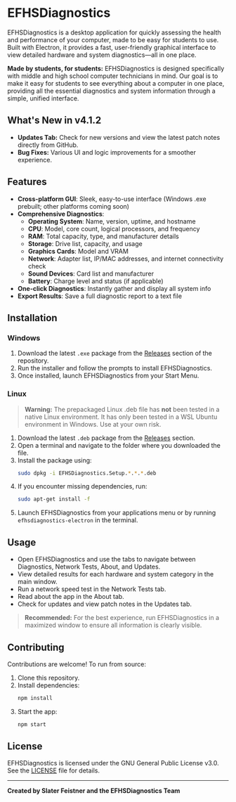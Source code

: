 # EFHSDiagnostics

EFHSDiagnostics is a desktop application for quickly assessing the health and performance of your computer, made to be easy for students to use. Built with Electron, it provides a fast, user-friendly graphical interface to view detailed hardware and system diagnostics—all in one place.

**Made by students, for students:** EFHSDiagnostics is designed specifically with middle and high school computer technicians in mind. Our goal is to make it easy for students to see everything about a computer in one place, providing all the essential diagnostics and system information through a simple, unified interface.

## What's New in v4.1.2
- **Updates Tab:** Check for new versions and view the latest patch notes directly from GitHub.
- **Bug Fixes:** Various UI and logic improvements for a smoother experience.

## Features
- **Cross-platform GUI**: Sleek, easy-to-use interface (Windows .exe prebuilt; other platforms coming soon)
- **Comprehensive Diagnostics**:
  - **Operating System**: Name, version, uptime, and hostname
  - **CPU**: Model, core count, logical processors, and frequency
  - **RAM**: Total capacity, type, and manufacturer details
  - **Storage**: Drive list, capacity, and usage
  - **Graphics Cards**: Model and VRAM
  - **Network**: Adapter list, IP/MAC addresses, and internet connectivity check
  - **Sound Devices**: Card list and manufacturer
  - **Battery**: Charge level and status (if applicable)
- **One-click Diagnostics**: Instantly gather and display all system info
- **Export Results**: Save a full diagnostic report to a text file

## Installation
### Windows
1. Download the latest `.exe` package from the [Releases](https://github.com/PossiblySlater/EFHSDiagnostics/releases) section of the repository.
2. Run the installer and follow the prompts to install EFHSDiagnostics.
3. Once installed, launch EFHSDiagnostics from your Start Menu.

### Linux
> **Warning:** The prepackaged Linux .deb file has **not** been tested in a native Linux environment. It has only been tested in a WSL Ubuntu environment in Windows. Use at your own risk.
1. Download the latest `.deb` package from the [Releases](https://github.com/PossiblySlater/EFHSDiagnostics/releases) section.
2. Open a terminal and navigate to the folder where you downloaded the file.
3. Install the package using:
   ```bash
   sudo dpkg -i EFHSDiagnostics.Setup.*.*.*.deb
   ```
4. If you encounter missing dependencies, run:
   ```bash
   sudo apt-get install -f
   ```
5. Launch EFHSDiagnostics from your applications menu or by running `efhsdiagnostics-electron` in the terminal.

## Usage
- Open EFHSDiagnostics and use the tabs to navigate between Diagnostics, Network Tests, About, and Updates.
- View detailed results for each hardware and system category in the main window.
- Run a network speed test in the Network Tests tab.
- Read about the app in the About tab.
- Check for updates and view patch notes in the Updates tab.

> **Recommended:** For the best experience, run EFHSDiagnostics in a maximized window to ensure all information is clearly visible.

## Contributing
Contributions are welcome! To run from source:
1. Clone this repository.
2. Install dependencies:
   ```bash
   npm install
   ```
3. Start the app:
   ```bash
   npm start
   ```

## License
EFHSDiagnostics is licensed under the GNU General Public License v3.0. See the [LICENSE](./LICENSE) file for details.

---

**Created by Slater Feistner and the EFHSDiagnostics Team**
